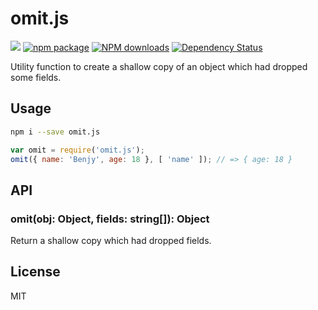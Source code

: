 # omit.js

[![](https://img.shields.io/travis/benjycui/omit.js.svg?style=flat-square)](https://travis-ci.org/benjycui/omit.js)
[![npm package](https://img.shields.io/npm/v/omit.js.svg?style=flat-square)](https://www.npmjs.org/package/omit.js)
[![NPM downloads](http://img.shields.io/npm/dm/omit.js.svg?style=flat-square)](https://npmjs.org/package/omit.js)
[![Dependency Status](https://david-dm.org/benjycui/omit.js.svg?style=flat-square)](https://david-dm.org/benjycui/omit.js)

Utility function to create a shallow copy of an object which had dropped some fields.

## Usage

```bash
npm i --save omit.js
```

```js
var omit = require('omit.js');
omit({ name: 'Benjy', age: 18 }, [ 'name' ]); // => { age: 18 }
```

## API

### omit(obj: Object, fields: string[]): Object

Return a shallow copy which had dropped fields.

## License

MIT
